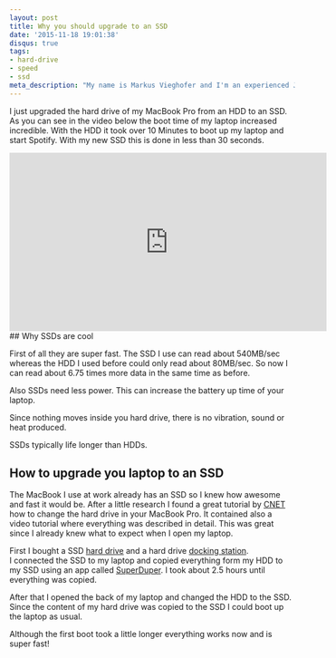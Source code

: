 ```yaml
---
layout: post
title: Why you should upgrade to an SSD
date: '2015-11-18 19:01:38'
disqus: true
tags:
- hard-drive
- speed
- ssd
meta_description: "My name is Markus Vieghofer and I'm an experienced Java developer located in Austria. I write about Java, Android and other technology stuff."
---
```



I just upgraded the hard drive of my MacBook Pro from an HDD to an SSD. As you can see in the video below the boot time of my laptop increased incredible. With the HDD it took over 10 Minutes to boot up my laptop and start Spotify. With my new SSD this is done in less than 30 seconds.

<div style="text-align: center;"><iframe allowfullscreen="allowfullscreen" frameborder="0" height="315" src="https://www.youtube.com/embed/-tx2ebZ0HXU" width="560"></iframe></div>
## Why SSDs are cool

First of all they are super fast. The SSD I use can read about 540MB/sec whereas the HDD I used before could only read about 80MB/sec. So now I can read about 6.75 times more data in the same time as before.

Also SSDs need less power. This can increase the battery up time of your laptop.

Since nothing moves inside you hard drive, there is no vibration, sound or heat produced.

SSDs typically life longer than HDDs.


## How to upgrade you laptop to an SSD

The MacBook I use at work already has an SSD so I knew how awesome and fast it would be. After a little research I found a great tutorial by [CNET](http://www.cnet.com/how-to/upgrade-your-macbook-install-ssd-hard-drive/) how to change the hard drive in your MacBook Pro. It contained also a video tutorial where everything was described in detail. This was great since I already knew what to expect when I open my laptop.

First I bought a SSD [hard drive](http://www.amazon.de/gp/product/B00P73B1E4/ref=as_li_tl?ie=UTF8&camp=1638&creative=19454&creativeASIN=B00P73B1E4&linkCode=as2&tag=devc0b-21) and a hard drive [docking station](http://www.amazon.de/gp/product/B00F6QT8I8/ref=as_li_tl?ie=UTF8&camp=1638&creative=19454&creativeASIN=B00F6QT8I8&linkCode=as2&tag=devc0b-21). I connected the SSD to my laptop and copied everything form my HDD to my SSD using an app called [SuperDuper](http://www.shirt-pocket.com/SuperDuper/SuperDuperDescription.html). I took about 2.5 hours until everything was copied.

After that I opened the back of my laptop and changed the HDD to the SSD. Since the content of my hard drive was copied to the SSD I could boot up the laptop as usual.

Although the first boot took a little longer everything works now and is super fast!
